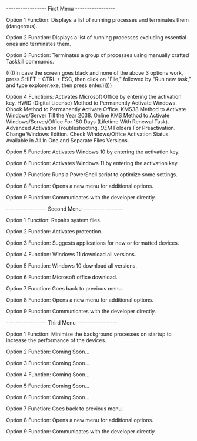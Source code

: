 ----------------- First Menu -----------------

Option 1
Function: Displays a list of running processes and terminates them (dangerous).

Option 2
Function: Displays a list of running processes excluding essential ones and terminates them.

Option 3
Function: Terminates a group of processes using manually crafted Taskkill commands.

(((((In case the screen goes black and none of the above 3 options work, press SHIFT + CTRL + ESC, then click on "File," followed by "Run new task," and type explorer.exe, then press enter.)))))

Option 4
Functions: 
Activates Microsoft Office by entering the activation key.
HWID (Digital License) Method to Permanently Activate Windows.
Ohook Method to Permanently Activate Office.
KMS38 Method to Activate Windows/Server Till the Year 2038.
Online KMS Method to Activate Windows/Server/Office For 180 Days (Lifetime With Renewal Task).
Advanced Activation Troubleshooting.
$OEM$ Folders For Preactivation.
Change Windows Edition.
Check Windows/Office Activation Status.
Available in All In One and Separate Files Versions.

Option 5
Function: Activates Windows 10 by entering the activation key.

Option 6
Function: Activates Windows 11 by entering the activation key.

Option 7
Function: Runs a PowerShell script to optimize some settings.

Option 8
Function: Opens a new menu for additional options.

Option 9
Function: Communicates with the developer directly.



----------------- Second Menu -----------------



Option 1
Function: Repairs system files.

Option 2
Function: Activates protection.

Option 3
Function: Suggests applications for new or formatted devices.

Option 4
Function: Windows 11 download all versions.

Option 5
Function: Windows 10 download all versions.

Option 6
Function: Microsoft office download.

Option 7
Function: Goes back to previous menu.

Option 8
Function: Opens a new menu for additional options.

Option 9
Function: Communicates with the developer directly.



----------------- Third Menu -----------------


Option 1
Function: Minimize the background processes on startup to increase the performance of the devices.

Option 2
Function: Coming Soon...

Option 3
Function: Coming Soon...

Option 4
Function: Coming Soon...

Option 5
Function: Coming Soon...

Option 6
Function: Coming Soon...

Option 7
Function: Goes back to previous menu.

Option 8
Function: Opens a new menu for additional options.

Option 9
Function: Communicates with the developer directly.
